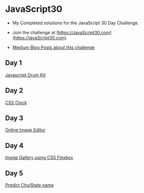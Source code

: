 # JavaScript30

* My Completed solutions for the JavaScript 30 Day Challenge.

* Join the challenge at [https://JavaScript30.com](https://javaScript30.com)

* [Medium Blog Posts about this challenge](https://medium.com/@pankajashree/lessons-learnt-from-javascript30-part-1-70c27809c7bb)

## Day 1 

[Javascript Drum Kit](day1/index.html)

## Day 2

[CSS Clock](day2/index.html)

## Day 3

[Online Image Editor](day3/index-START.html)

## Day 4

[Image Gallery using CSS Flexbox](day4/index.html)

## Day 5

[Predict City/State name ](day5/index.html)
